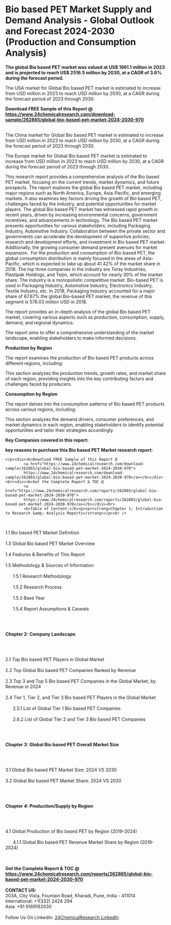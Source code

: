 <h1>Bio based PET Market Supply and Demand Analysis - Global Outlook and Forecast 2024-2030 (Production and Consumption Analysis)</h1><p><strong>The global Bio based PET market was valued at US$ 1961.1 million in 2023 and is projected to reach US$ 2516.5 million by 2030, at a CAGR of 3.6% during the forecast period.</strong></p><p>
</p><p>The USA market for Global Bio based PET market is estimated to increase from USD million in 2023 to reach USD million by 2030, at a CAGR during the forecast period of 2023 through 2030.</p><div><b>Download FREE Sample of this Report @ 
            <a href="https://www.24chemicalresearch.com/download-sample/262865/global-bio-based-pet-market-2024-2030-970">
            https://www.24chemicalresearch.com/download-sample/262865/global-bio-based-pet-market-2024-2030-970</a></b></div><br><p>
</p><p>The China market for Global Bio based PET market is estimated to increase from USD million in 2023 to reach USD million by 2030, at a CAGR during the forecast period of 2023 through 2030.</p><p>
</p><p>The Europe market for Global Bio based PET market is estimated to increase from USD million in 2023 to reach USD million by 2030, at a CAGR during the forecast period of 2023 through 2030.</p><p>
</p><p>This research report provides a comprehensive analysis of the Bio based PET market, focusing on the current trends, market dynamics, and future prospects. The report explores the global Bio based PET market, including major regions such as North America, Europe, Asia-Pacific, and emerging markets. It also examines key factors driving the growth of Bio based PET, challenges faced by the industry, and potential opportunities for market players. The global Bio based PET market has witnessed rapid growth in recent years, driven by increasing environmental concerns, government incentives, and advancements in technology. The Bio based PET market presents opportunities for various stakeholders, including Packaging Industry, Automotive Industry. Collaboration between the private sector and governments can accelerate the development of supportive policies, research and development efforts, and investment in Bio based PET market. Additionally, the growing consumer demand present avenues for market expansion.  For the production and consumption of Bio-based PET, the global consumption distribution is mainly focused in the areas of Asia-Pacific, which is expected to take up about 41.42% of the market share in 2018. The top three companies in the industry are Toray Industries, Plastipak Holdings, and Teijin, which account for nearly 30% of the market share. The industry is a monopolistic competitive market. Bio-based PET is used in Packaging Industry, Automotive Industry, Electronics Industry, Textile Industry, etc. In 2018, Packaging Industry accounted for a major share of 67.67% the global Bio-based PET market, the revenue of this segment is 578.03 million USD in 2018.</p><p>
</p><p>The report provides an in-depth analysis of the global Bio based PET market, covering various aspects such as production, consumption, supply, demand, and regional dynamics.</p><p>
</p><p>The report aims to offer a comprehensive understanding of the market landscape, enabling stakeholders to make informed decisions.</p><p>
</p><p><strong>Production by Region</strong></p><p>
</p><p>The report examines the production of Bio based PET products across different regions, including:</p><p>
</p><p>
</p><p>This section analyzes the production trends, growth rates, and market share of each region, providing insights into the key contributing factors and challenges faced by producers.</p><p>
</p><p><strong>Consumption by Region</strong></p><p>
</p><p>The report delves into the consumption patterns of Bio based PET products across various regions, including:</p><p>
</p><p>
</p><p>This section analyzes the demand drivers, consumer preferences, and market dynamics in each region, enabling stakeholders to identify potential opportunities and tailor their strategies accordingly.</p><p>
<strong>Key Companies covered in this report:</strong></p><p>
</p><p>
</p><p><strong>key reasons to purchase this Bio based PET Market research report:</strong></p><p>

	</p><div><b>Download FREE Sample of this Report @ 
            <a href="https://www.24chemicalresearch.com/download-sample/262865/global-bio-based-pet-market-2024-2030-970">
            https://www.24chemicalresearch.com/download-sample/262865/global-bio-based-pet-market-2024-2030-970</a></b></div><br><div><b>Get the Complete Report & TOC @ 
            <a href="https://www.24chemicalresearch.com/reports/262865/global-bio-based-pet-market-2024-2030-970">
            https://www.24chemicalresearch.com/reports/262865/global-bio-based-pet-market-2024-2030-970</a></b></div><br>
            <b>Table of Content:</b><p><p><strong>Chapter 1: Introduction to Research &amp; Analysis Reports</strong></p><br />
<br />
<p>1.1 Bio based PET Market Definition<br /><br />
1.3 Global Bio based PET Market Overview<br /><br />
1.4 Features &amp; Benefits of This Report<br /><br />
1.5 Methodology &amp; Sources of Information<br /><br />
&nbsp;&nbsp;&nbsp;&nbsp;&nbsp; 1.5.1 Research Methodology<br /><br />
&nbsp;&nbsp;&nbsp;&nbsp;&nbsp; 1.5.2 Research Process<br /><br />
&nbsp;&nbsp;&nbsp;&nbsp;&nbsp; 1.5.3 Base Year<br /><br />
&nbsp;&nbsp;&nbsp;&nbsp;&nbsp; 1.5.4 Report Assumptions &amp; Caveats</p><br />
<br />
<p><strong>Chapter 2: Company Landscape</strong></p><br />
<br />
<p>2.1 Top Bio based PET Players in Global Market<br /><br />
2.2 Top Global Bio based PET Companies Ranked by Revenue<br /><br />
2.3 Top 3 and Top 5 Bio based PET Companies in the Global Market, by Revenue in 2024<br /><br />
2.4 Tier 1, Tier 2, and Tier 3 Bio based PET Players in the Global Market<br /><br />
&nbsp;&nbsp;&nbsp;&nbsp;&nbsp; 2.5.1 List of Global Tier 1 Bio based PET Companies<br /><br />
&nbsp;&nbsp;&nbsp;&nbsp;&nbsp; 2.6.2 List of Global Tier 2 and Tier 3 Bio based PET Companies</p><br />
<br />
<p><strong>Chapter 3: Global Bio based PET Overall Market Size</strong></p><br />
<br />
<p>3.1 Global Bio based PET Market Size: 2024 VS 2030<br /><br />
3.2 Global Bio based PET Market Share: 2024 VS 2030</p><br />
<br />
<p><strong>Chapter 4: Production/Supply by Region</strong></p><br />
<br />
<p>4.1 Global Production of Bio based PET by Region (2019-2024)<br /><br />
&nbsp;&nbsp;&nbsp;&nbsp;&nbsp; 4.1.1 Global Bio based PET Revenue Market Share by Region (2019-2024)<br /><br />
&nbsp</p><div><b>Get the Complete Report & TOC @ 
            <a href="https://www.24chemicalresearch.com/reports/262865/global-bio-based-pet-market-2024-2030-970">
            https://www.24chemicalresearch.com/reports/262865/global-bio-based-pet-market-2024-2030-970</a></b></div><br><b>CONTACT US:</b><br>
            203A, City Vista, Fountain Road, Kharadi, Pune, India - 411014<br>
            International: +1(332) 2424 294<br>
            Asia: +91 9169162030 <br><br>
            Follow Us On LinkedIn: <a href="https://www.linkedin.com/company/24chemicalresearch/">24ChemicalResearch LinkedIn</a>